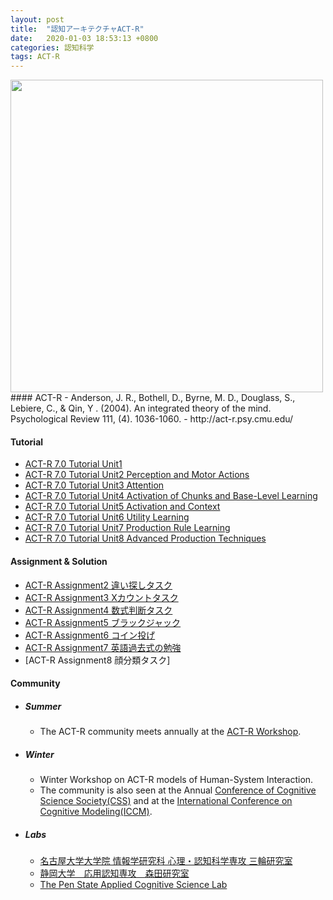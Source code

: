 ```yaml
---
layout: post
title:  "認知アーキテクチャACT-R"
date:   2020-01-03 18:53:13 +0800
categories: 認知科学
tags: ACT-R
---
```

<!-- <img src="{{site.baseurl}}/assets/figs/post-01-03/pic1.jpeg" width="500px"> -->
<img src="{{site.baseurl}}/assets/figs/post-20-01-03/banner.png" width="500px">
#### ACT-R
  - Anderson, J. R., Bothell, D., Byrne, M. D., Douglass, S., Lebiere, C., & Qin, Y . (2004). An integrated theory of the mind. Psychological Review 111, (4). 1036-1060.
  - http://act-r.psy.cmu.edu/

#### Tutorial
  - [ACT-R 7.0 Tutorial Unit1](https://huxianyin.github.io/blog/2020/03/03/tutorialUnit1)
  - [ACT-R 7.0 Tutorial Unit2 Perception and Motor Actions](https://huxianyin.github.io/blog/2020/09/21/tutorialUnit2)
  - [ACT-R 7.0 Tutorial Unit3 Attention](https://huxianyin.github.io/blog/2020/11/02/tutorialUnit3)
  - [ACT-R 7.0 Tutorial Unit4 Activation of Chunks and Base-Level Learning](https://huxianyin.github.io/blog/2020/11/09/tutorialUnit4)
  - [ACT-R 7.0 Tutorial Unit5 Activation and Context](https://huxianyin.github.io/blog/2020/11/14/tutorialUnit5)
  - [ACT-R 7.0 Tutorial Unit6 Utility Learning](https://huxianyin.github.io/blog/2020/11/20/tutorialUnit6)
  - [ACT-R 7.0 Tutorial Unit7 Production Rule Learning](https://huxianyin.github.io/blog/2020/12/02/tutorialUnit7)
  - [ACT-R 7.0 Tutorial Unit8 Advanced Production Techniques](https://huxianyin.github.io/blog/2020/12/15/tutorialUnit8)


#### Assignment & Solution
- [ACT-R Assignment2 違い探しタスク](https://huxianyin.github.io/blog/2020/09/22/assignmentUnit2)
- [ACT-R Assignment3 Xカウントタスク](https://huxianyin.github.io/blog/2021/01/09/assignmentUnit3)
- [ACT-R Assignment4 数式判断タスク](https://huxianyin.github.io/blog/2020/11/12/assignmentUnit4)
- [ACT-R Assignment5 ブラックジャック](https://huxianyin.github.io/blog/2020/11/16/assignmentUnit5)
- [ACT-R Assignment6 コイン投げ](https://huxianyin.github.io/blog/2020/11/21/assignmentUnit6)
- [ACT-R Assignment7 英語過去式の勉強](https://huxianyin.github.io/blog/2020/12/06/assignmentUnit7)
- [ACT-R Assignment8 顔分類タスク]


#### Community
 - ##### Summer
   - The ACT-R community meets annually at the [ACT-R Workshop](http://act-r.psy.cmu.edu/workshops/).

 - ##### Winter
   - Winter Workshop on ACT-R models of Human-System Interaction.
   - The community is also seen at the Annual [Conference of Cognitive Science Society(CSS)](https://cognitivesciencesociety.org/) and at the [International Conference on Cognitive Modeling(ICCM)](http://iccm-conference.org/).

 - ##### Labs
   - [名古屋大学大学院 情報学研究科 心理・認知科学専攻 三輪研究室](http://miwalab.cog.human.nagoya-u.ac.jp/)
   - [静岡大学　応用認知専攻　森田研究室](https://acml-shizuppi.net/en/)
   - [The Pen State Applied Cognitive Science Lab](http://acs.ist.psu.edu/wp/)
